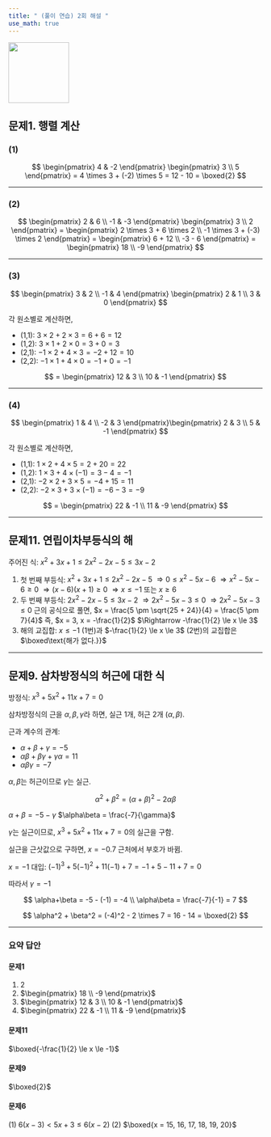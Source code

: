 ```yaml
---
title: " (풀이 연습) 2회 해설 " 
use_math: true
---
```


<img src="https://r2cdn.perplexity.ai/pplx-full-logo-primary-dark%402x.png" class="logo" width="120"/>



## 문제1. 행렬 계산

### (1)

$$
\begin{pmatrix} 4 & -2 \end{pmatrix} \begin{pmatrix} 3 \\ 5 \end{pmatrix}
= 4 \times 3 + (-2) \times 5 = 12 - 10 = \boxed{2}
$$

---

### (2)

$$
\begin{pmatrix} 2 & 6 \\ -1 & -3 \end{pmatrix} \begin{pmatrix} 3 \\ 2 \end{pmatrix}
= \begin{pmatrix} 2 \times 3 + 6 \times 2 \\ -1 \times 3 + (-3) \times 2 \end{pmatrix}
= \begin{pmatrix} 6 + 12 \\ -3 - 6 \end{pmatrix}
= \begin{pmatrix} 18 \\ -9 \end{pmatrix}
$$

---

### (3)

$$
\begin{pmatrix} 3 & 2 \\ -1 & 4 \end{pmatrix} \begin{pmatrix} 2 & 1 \\ 3 & 0 \end{pmatrix}
$$

각 원소별로 계산하면,

- (1,1): $3 \times 2 + 2 \times 3 = 6 + 6 = 12$
- (1,2): $3 \times 1 + 2 \times 0 = 3 + 0 = 3$
- (2,1): $-1 \times 2 + 4 \times 3 = -2 + 12 = 10$
- (2,2): $-1 \times 1 + 4 \times 0 = -1 + 0 = -1$

$$
= \begin{pmatrix} 12 & 3 \\ 10 & -1 \end{pmatrix}
$$

---

### (4)

$$
\begin{pmatrix} 1 & 4 \\ -2 & 3 \end{pmatrix}\begin{pmatrix} 2 & 3 \\ 5 & -1 \end{pmatrix}
$$

각 원소별로 계산하면,

- (1,1): $1 \times 2 + 4 \times 5 = 2 + 20 = 22$
- (1,2): $1 \times 3 + 4 \times (-1) = 3 - 4 = -1$
- (2,1): $-2 \times 2 + 3 \times 5 = -4 + 15 = 11$
- (2,2): $-2 \times 3 + 3 \times (-1) = -6 - 3 = -9$

$$
= \begin{pmatrix} 22 & -1 \\ 11 & -9 \end{pmatrix}
$$

---

## 문제11. 연립이차부등식의 해

주어진 식:
$x^2+3x+1\le 2x^2-2x-5\le 3x-2$

1. 첫 번째 부등식:
$x^2+3x+1 \le 2x^2-2x-5$
$\Rightarrow 0 \le x^2 - 5x - 6$
$\Rightarrow x^2 - 5x - 6 \ge 0$
$\Rightarrow (x-6)(x+1) \ge 0$
$\Rightarrow x \le -1 \text{ 또는 } x \ge 6$
2. 두 번째 부등식:
$2x^2-2x-5 \le 3x-2$
$\Rightarrow 2x^2-5x-3 \le 0$
$\Rightarrow 2x^2-5x-3 \le 0$
근의 공식으로 풀면,
$x = \frac{5 \pm \sqrt{25 + 24}}{4} = \frac{5 \pm 7}{4}$
즉, $x = 3, x = -\frac{1}{2}$
$\Rightarrow -\frac{1}{2} \le x \le 3$
3. 해의 교집합:
$x \le -1$ (1번)과 $-\frac{1}{2} \le x \le 3$ (2번)의 교집합은
$\boxed\text{해가 없다.}}$

---

## 문제9. 삼차방정식의 허근에 대한 식

방정식: $x^3+5x^2+11x+7=0$

삼차방정식의 근을 $\alpha, \beta, \gamma$라 하면,
실근 1개, 허근 2개 ($\alpha, \beta$).

근과 계수의 관계:

- $\alpha+\beta+\gamma = -5$
- $\alpha\beta+\beta\gamma+\gamma\alpha = 11$
- $\alpha\beta\gamma = -7$

$\alpha, \beta$는 허근이므로 $\gamma$는 실근.

$$
\alpha^2 + \beta^2 = (\alpha+\beta)^2 - 2\alpha\beta
$$

$\alpha+\beta = -5 - \gamma$
$\alpha\beta = \frac{-7}{\gamma}$

$\gamma$는 실근이므로, $x^3+5x^2+11x+7=0$의 실근을 구함.

실근을 근삿값으로 구하면, $x=-0.7$ 근처에서 부호가 바뀜.

$x=-1$ 대입:
$(-1)^3 + 5(-1)^2 + 11(-1) + 7 = -1 + 5 - 11 + 7 = 0$

따라서 $\gamma = -1$

$$
\alpha+\beta = -5 - (-1) = -4 \\
\alpha\beta = \frac{-7}{-1} = 7
$$

$$
\alpha^2 + \beta^2 = (-4)^2 - 2 \times 7 = 16 - 14 = \boxed{2}
$$

---

### 요약 답안

#### 문제1

1. $2$
2. $\begin{pmatrix} 18 \\ -9 \end{pmatrix}$
3. $\begin{pmatrix} 12 & 3 \\ 10 & -1 \end{pmatrix}$
4. $\begin{pmatrix} 22 & -1 \\ 11 & -9 \end{pmatrix}$

#### 문제11

$\boxed{-\frac{1}{2} \le x \le -1}$

#### 문제9

$\boxed{2}$

#### 문제6

(1) $6(x-3) < 5x+3 \le  6(x-2)$
(2) $\boxed{x = 15, 16, 17, 18, 19, 20}$

